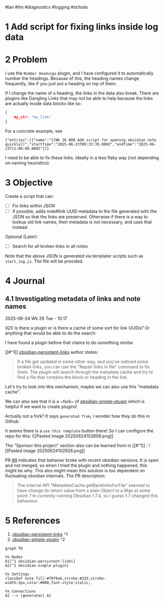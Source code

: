 #lan #llm #diagnostics #logging #st/todo

# 1 Add script for fixing links inside log data

# 2 Problem

I use the `Number Headings` plugin, and I have configured it to automatically number the headings. Because of this, the heading names change frequently, like if you just put a heading on top of them.

If I change the name of a heading, the links in the data also break. There are plugins like Dangling Links that may not be able to help because the links are actually inside data blocks like so:

```json
{
	my_str: "my_link"
}
```


For a concrete example, see

```simple-time-tracker-ex
{"entries":[{"name":"[[Wk 26 000 Add script for opening obsidian note quickly]]","startTime":"2025-06-23T09:33:35.000Z","endTime":"2025-06-23T11:00:00.000Z"}]}
```

I need to be able to fix these links. Ideally in a less flaky way (not depending on naming heuristics). 

# 3 Objective 

Create a script that can:
- [ ] Fix links within JSON
- [ ] If possible, adds note#link UUID metadata to the file generated with the JSON so that the links are preserved. Otherwise if there is a way to lookup old link names, then metadata is not necessary, and uses that instead.

Optional (Later):
- [ ] Search for all broken links in all notes

Note that the above JSON is generated via templater scripts such as `start_log.js`. The file will be provided.
# 4 Journal

## 4.1 Investigating metadata of links and note names

2025-06-24 Wk 26 Tue - 10:17

(Q1) Is there a plugin or is there a cache of some sort for link UUIDs? Or anything that would be able to do the search. 

I have found a plugin before that claims to do something similar.

[[#^1]] [obsidian-persistent-links](<https://github.com/ivan-lednev/obsidian-persistent-links>) author states:

> If a file got updated in some other way, and you've noticed some broken links, you can use the "Repair links in file" command to fix them. The plugin will search through the metadata cache and try to find a file that contains the block or heading in the link.

Let's try to look into this mechanism, maybe we can also use this "metadata cache".

We can also see that it is a ~fork~ of [obsidian-simple-plugin](<https://github.com/obsidianmd/obsidian-sample-plugin>) which is helpful if we want to create plugins!

Actually not a fork? It says `generated from`, I wonder how they do this in Github.

It seems there is a `use this template` button there! So I can configure the repo for this:
![[Pasted image 20250624102808.png]]

The "Sponsor this project" section also can be learned from in [[#^1]] :
![[Pasted image 20250624102926.png]]

PR [#9](<https://github.com/ivan-lednev/obsidian-persistent-links/pull/9>) indicates that behavior broke with recent obsidian versions. It is open and not merged, so when I tried the plugin and nothing happened, this might be why. This also might mean this solution is too dependent on fluctuating obsidian internals. The PR description:

> The internal API "MetadataCache.getBacklinksForFile" seemed to have change its return value from a plain Object to a Map at some point. I'm currently running Obsidian 1.7.4, so I guess 1.7 changed this behaviour.



# 5 References

1. [obsidian-persistent-links](<https://github.com/ivan-lednev/obsidian-persistent-links>) ^1
2. [obsidian-simple-plugin](<https://github.com/obsidianmd/obsidian-sample-plugin>) ^2

```mermaid
graph TD

%% Nodes
A1[^1 obsidian-persistent-links]
A2[^2 obsidian-simple-plugin]

%% Settings
classDef note fill:#f9f9a6,stroke:#333,stroke-width:1px,color:#000,font-style:italic;

%% Connections
A2 --> |generates| A1
```
